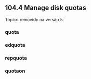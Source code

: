 ## 104.4 Manage disk quotas

Tópico removido na versão 5.

### quota

### edquota

### repquota

### quotaon
